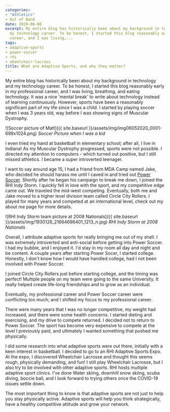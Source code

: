 ```yaml
---
categories:
- "Athletics"
- Out of Band
date: 2020-06-08
excerpt: My entire blog has historically been about my background in technology and
  my technology career. To be honest, I started this blog reasonably early in my professional
  career, and I was living,...
tags:
- adaptive-sports
- power-soccer
- rhi
- wheelchair-lacross
title: What are Adaptive Sports, and why they matter?
---
```


My entire blog has historically been about my background in technology and my technology career. To be honest, I started this blog reasonably early in my professional career, and I was living, breathing, and eating technology. It was a nice 'mental break' to write about technology instead of learning continuously. However, sports have been a reasonably significant part of my life since I was a child. I started by playing soccer when I was 3 years old, way before I was showing signs of Muscular Dystrophy.

![Soccer picture of Matt]({{ site.baseurl }}/assets/img/img06052020_0001-699x1024.png)
*Soccer Picture when I was a kid*

I even tried my hand at basketball in elementary school; after all, I live in Indiana! As my Muscular Dystrophy progressed, sports were not possible. I directed my attention to computers - which turned out positive, but I still missed athletics. I became a super introverted teenager.

<!--more-->

I want to say around age 15, I had a friend from MDA Camp named Jake, who decided he should harass me until I caved in and tried out [Power Soccer](https://www.powersoccerusa.org/). Shortly after he began his campaign to break me down, I joined the RHI Indy Storm. I quickly fell in love with the sport, and my competitive edge came out. We traveled the mid-west competing. Eventually, both me and Jake moved to a higher level division team called Circle City Rollers. I played for many years and competed at an international level, check out my about me page for more details.

![RHI Indy Storm team picture at 2008 Nationals]({{ site.baseurl }}/assets/img/1930126_21664696401_1213_n.jpg)
*RHI Indy Storm at 2008 Nationals*

Overall, I attribute adaptive sports for really bringing me out of my shell. I was extremely introverted and anti-social before getting into Power Soccer. I had my bubble, and I enjoyed it. I'd stay in my room all day and night and be content. A couple years after starting Power Socer, I started college. Honestly, I don't know how I would have handled college, had I not been involved with Power Soccer.

I joined Circle City Rollers just before starting college, and the timing was perfect! Multiple people on my team were going to the same University. It really helped create life-long friendships and to grow as an individual.

Eventually, my professional career and Power Soccer career were conflicting too much; and I shifted my focus to my professional career.

There were many years that I was no longer competitive, my weight had increased, and there were some health concerns. I started dieting and exercising, and my drive to compete returned. I decided not to return to Power Soccer. The sport has become very expensive to compete at the level I previously paid, and ultimately I wanted something that pushed me physically.

I did some research into what adaptive sports were out there, initially with a keen interest in basketball. I decided to go to an RHI Adaptive Sports Expo. At the expo, I discovered Wheelchair Lacrosse and thought this seems rough, physically demanding, and fun! I still play Wheelchair Lacrosse, but I also try to be involved with other adaptive sports. RHI hosts multiple adaptive sport clinics. I've done Water skiing, downhill snow skiing, scuba diving, boccie ball, and I look forward to trying others once the COVID-19 issues settle down.

The most important thing to know is that adaptive sports are not just to help you stay physically active. Adaptive sports will help you think strategically, have a healthy competitive attitude and grow your network.
